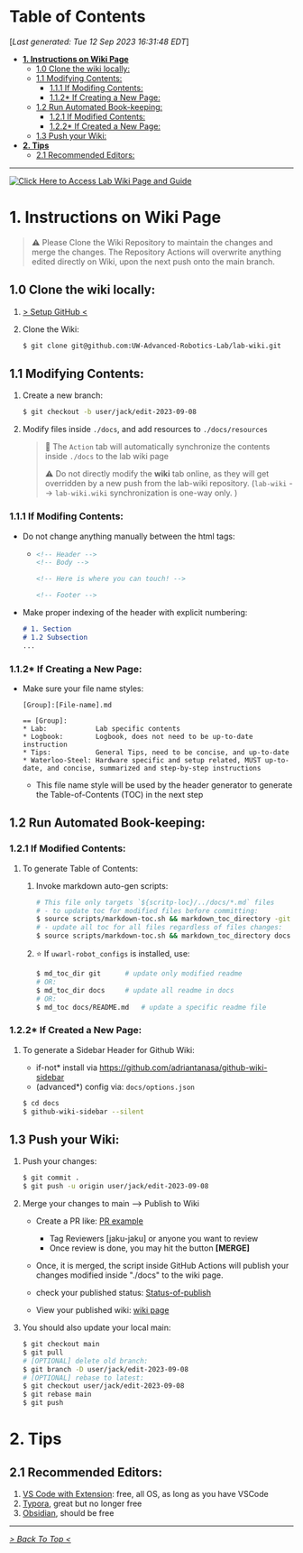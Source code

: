 <toc>

# Table of Contents
[*Last generated: Tue 12 Sep 2023 16:31:48 EDT*]
- [**1. Instructions on Wiki Page**](#1-Instructions-on-Wiki-Page)
  - [1.0 Clone the wiki locally:](#10-Clone-the-wiki-locally)
  - [1.1 Modifying Contents:](#11-Modifying-Contents)
    - [1.1.1 If Modifing Contents:](#111-If-Modifing-Contents)
    - [1.1.2* If Creating a New Page:](#112-If-Creating-a-New-Page)
  - [1.2 Run Automated Book-keeping:](#12-Run-Automated-Book-keeping)
    - [1.2.1 If Modified Contents:](#121-If-Modified-Contents)
    - [1.2.2* If Created a New Page:](#122-If-Created-a-New-Page)
  - [1.3 Push your Wiki:](#13-Push-your-Wiki)
- [**2. Tips**](#2-Tips)
  - [2.1 Recommended Editors:](#21-Recommended-Editors)

---
</toc>
<a href="https://github.com/UW-Advanced-Robotics-Lab/lab-wiki/wiki" target="_blank"><img src="https://github.com/UW-Advanced-Robotics-Lab/lab-wiki/blob/main/docs/resources/button.png" alt="Click Here to Access Lab Wiki Page and Guide"/></a>



# 1. Instructions on Wiki Page

> :warning: Please Clone the Wiki Repository to maintain the changes and merge the changes. The Repository Actions will overwrite anything edited directly on Wiki, upon the next push onto the main branch.

## 1.0 Clone the wiki locally:

1. [> Setup GitHub <](https://github.com/UW-Advanced-Robotics-Lab/lab-wiki/wiki/Waterloo-Steel%3APlatform-Workstation-Setup#133-ssh-keys--github)

2. Clone the Wiki: 

   ```bash
   $ git clone git@github.com:UW-Advanced-Robotics-Lab/lab-wiki.git
   ```

## 1.1 Modifying Contents:

1. Create a new branch:

   ```bash
   $ git checkout -b user/jack/edit-2023-09-08
   ```

2. Modify files inside `./docs`, and add resources to `./docs/resources`

   > :notebook: The `Action` tab will automatically synchronize the contents inside `./docs` to the lab wiki page
   >
   > :warning: Do not directly modify the **wiki** tab online, as they will get overridden by a new push from the lab-wiki repository. (`lab-wiki` --> `lab-wiki.wiki` synchronization is one-way only. )

### 1.1.1 If Modifing Contents:

- Do not change anything manually between the html tags:

  - ```html
    <!-- Header -->
    <!-- Body -->
    
    <!-- Here is where you can touch! -->
    
    <!-- Footer -->
    ```

- Make proper indexing of the header with explicit numbering:

  ```md
  # 1. Section
  # 1.2 Subsection
  ...
  ```

### 1.1.2* If Creating a New Page:

- Make sure your file name styles:

  ```
  [Group]:[File-name].md
  
  == [Group]:
  * Lab:            Lab specific contents
  * Logbook:        Logbook, does not need to be up-to-date instruction
  * Tips:           General Tips, need to be concise, and up-to-date
  * Waterloo-Steel: Hardware specific and setup related, MUST up-to-date, and concise, summarized and step-by-step instructions
  ```

  - This file name style will be used by the header generator to generate the Table-of-Contents (TOC) in the next step

## 1.2 Run Automated Book-keeping:

### 1.2.1 If Modified Contents:

1. To generate Table of Contents:

   1. Invoke markdown auto-gen scripts:

      ```bash
      # This file only targets `${scritp-loc}/../docs/*.md` files
      # - to update toc for modified files before committing:
      $ source scripts/markdown-toc.sh && markdown_toc_directory -git
      # - update all toc for all files regardless of files changes:
      $ source scripts/markdown-toc.sh && markdown_toc_directory docs
      ```
      
   1. ⭐ If `uwarl-robot_configs` is installed, use:

      ```bash
      $ md_toc_dir git  	# update only modified readme
      # OR:
      $ md_toc_dir docs 	# update all readme in docs
      # OR:
      $ md_toc docs/README.md	# update a specific readme file
      ```

### 1.2.2* If Created a New Page:

1. To generate a Sidebar Header for Github Wiki:

   - if-not* install via https://github.com/adriantanasa/github-wiki-sidebar
   - (advanced*) config via: `docs/options.json` 

   ```bash
   $ cd docs
   $ github-wiki-sidebar --silent
   ```

## 1.3 Push your Wiki:

1. Push your changes:

   ```bash
   $ git commit .
   $ git push -u origin user/jack/edit-2023-09-08
   ```

2. Merge your changes to main --> Publish to Wiki

   - Create a PR like: [PR example](https://github.com/UW-Advanced-Robotics-Lab/lab-wiki/pull/3)
     - Tag Reviewers [jaku-jaku] or anyone you want to review
     - Once review is done, you may hit the button **[MERGE]**

   - Once, it is merged, the script inside GitHub Actions will publish your changes modified inside "./docs" to the wiki page.
   - check your published status: [Status-of-publish](https://github.com/UW-Advanced-Robotics-Lab/lab-wiki/actions) 
   - View your published wiki: [wiki page](https://github.com/UW-Advanced-Robotics-Lab/lab-wiki/wiki)

3. You should also update your local main:

   ```bash
   $ git checkout main
   $ git pull
   # [OPTIONAL] delete old branch:
   $ git branch -D user/jack/edit-2023-09-08
   # [OPTIONAL] rebase to latest:
   $ git checkout user/jack/edit-2023-09-08
   $ git rebase main
   $ git push 
   ```




# 2. Tips

## 2.1 Recommended Editors:

1. [VS Code with Extension](https://marketplace.visualstudio.com/items?itemName=yzhang.markdown-all-in-one): free, all OS, as long as you have VSCode
2. [Typora](https://typora.io), great but no longer free
3. [Obsidian](https://obsidian.md), should be free




<eof>

---
[*> Back To Top <*](#Table-of-Contents)
</eof>